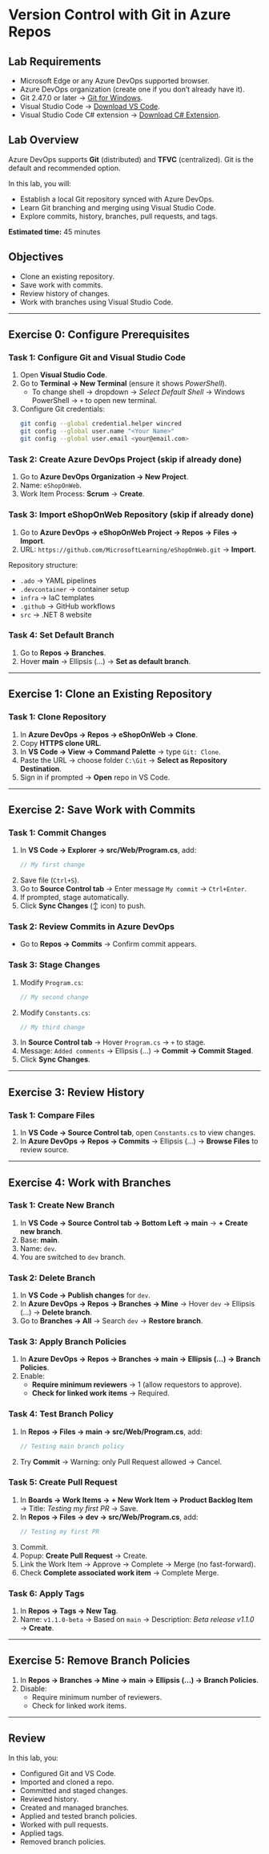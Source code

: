 # Version Control with Git in Azure Repos

## Lab Requirements
- Microsoft Edge or any Azure DevOps supported browser.  
- Azure DevOps organization (create one if you don’t already have it).
- Git 2.47.0 or later → [Git for Windows](https://gitforwindows.org/).  
- Visual Studio Code → [Download VS Code](https://code.visualstudio.com/).  
- Visual Studio Code C# extension → [Download C# Extension](https://marketplace.visualstudio.com/items?itemName=ms-dotnettools.csharp).

## Lab Overview
Azure DevOps supports **Git** (distributed) and **TFVC** (centralized). Git is the default and recommended option.

In this lab, you will:  
- Establish a local Git repository synced with Azure DevOps.  
- Learn Git branching and merging using Visual Studio Code.  
- Explore commits, history, branches, pull requests, and tags.

**Estimated time:** 45 minutes

## Objectives
- Clone an existing repository.  
- Save work with commits.  
- Review history of changes.  
- Work with branches using Visual Studio Code.

---

## Exercise 0: Configure Prerequisites

### Task 1: Configure Git and Visual Studio Code
1. Open **Visual Studio Code**.  
2. Go to **Terminal → New Terminal** (ensure it shows *PowerShell*).  
   - To change shell → dropdown → *Select Default Shell* → Windows PowerShell → `+` to open new terminal.
3. Configure Git credentials:
   ```bash
   git config --global credential.helper wincred
   git config --global user.name "<Your Name>"
   git config --global user.email <your@email.com>
   ```

### Task 2: Create Azure DevOps Project (skip if already done)
1. Go to **Azure DevOps Organization → New Project**.  
2. Name: `eShopOnWeb`.  
3. Work Item Process: **Scrum** → **Create**.

### Task 3: Import eShopOnWeb Repository (skip if already done)
1. Go to **Azure DevOps → eShopOnWeb Project → Repos → Files → Import**.  
2. URL: `https://github.com/MicrosoftLearning/eShopOnWeb.git` → **Import**.

Repository structure:  
- `.ado` → YAML pipelines  
- `.devcontainer` → container setup  
- `infra` → IaC templates  
- `.github` → GitHub workflows  
- `src` → .NET 8 website

### Task 4: Set Default Branch
1. Go to **Repos → Branches**.  
2. Hover **main** → Ellipsis (…) → **Set as default branch**.

---

## Exercise 1: Clone an Existing Repository

### Task 1: Clone Repository
1. In **Azure DevOps → Repos → eShopOnWeb → Clone**.  
2. Copy **HTTPS clone URL**.  
3. In **VS Code → View → Command Palette** → type `Git: Clone`.  
4. Paste the URL → choose folder `C:\Git` → **Select as Repository Destination**.  
5. Sign in if prompted → **Open** repo in VS Code.

---

## Exercise 2: Save Work with Commits

### Task 1: Commit Changes
1. In **VS Code → Explorer → src/Web/Program.cs**, add:
   ```csharp
   // My first change
   ```
2. Save file (`Ctrl+S`).  
3. Go to **Source Control tab** → Enter message `My commit` → `Ctrl+Enter`.  
4. If prompted, stage automatically.  
5. Click **Sync Changes** (↕ icon) to push.

### Task 2: Review Commits in Azure DevOps
- Go to **Repos → Commits** → Confirm commit appears.

### Task 3: Stage Changes
1. Modify `Program.cs`:
   ```csharp
   // My second change
   ```
2. Modify `Constants.cs`:
   ```csharp
   // My third change
   ```
3. In **Source Control tab** → Hover `Program.cs` → `+` to stage.  
4. Message: `Added comments` → Ellipsis (…) → **Commit → Commit Staged**.  
5. Click **Sync Changes**.

---

## Exercise 3: Review History

### Task 1: Compare Files
1. In **VS Code → Source Control tab**, open `Constants.cs` to view changes.  
2. In **Azure DevOps → Repos → Commits** → Ellipsis (…) → **Browse Files** to review source.

---

## Exercise 4: Work with Branches

### Task 1: Create New Branch
1. In **VS Code → Source Control tab → Bottom Left → main** → **+ Create new branch**.  
2. Base: **main**.  
3. Name: `dev`.  
4. You are switched to `dev` branch.

### Task 2: Delete Branch
1. In **VS Code → Publish changes** for `dev`.  
2. In **Azure DevOps → Repos → Branches → Mine** → Hover `dev` → Ellipsis (…) → **Delete branch**.  
3. Go to **Branches → All** → Search `dev` → **Restore branch**.

### Task 3: Apply Branch Policies
1. In **Azure DevOps → Repos → Branches → main → Ellipsis (…) → Branch Policies**.  
2. Enable:
   - **Require minimum reviewers** → 1 (allow requestors to approve).  
   - **Check for linked work items** → Required.

### Task 4: Test Branch Policy
1. In **Repos → Files → main → src/Web/Program.cs**, add:
   ```csharp
   // Testing main branch policy
   ```
2. Try **Commit** → Warning: only Pull Request allowed → Cancel.

### Task 5: Create Pull Request
1. In **Boards → Work Items → + New Work Item → Product Backlog Item** → Title: *Testing my first PR* → Save.  
2. In **Repos → Files → dev → src/Web/Program.cs**, add:
   ```csharp
   // Testing my first PR
   ```
3. Commit.  
4. Popup: **Create Pull Request** → Create.  
5. Link the Work Item → Approve → Complete → Merge (no fast-forward).  
6. Check **Complete associated work item** → Complete Merge.

### Task 6: Apply Tags
1. In **Repos → Tags → New Tag**.  
2. Name: `v1.1.0-beta` → Based on `main` → Description: *Beta release v1.1.0* → **Create**.

---

## Exercise 5: Remove Branch Policies
1. In **Repos → Branches → Mine → main → Ellipsis (…) → Branch Policies**.  
2. Disable:
   - Require minimum number of reviewers.  
   - Check for linked work items.

---

## Review
In this lab, you:
- Configured Git and VS Code.  
- Imported and cloned a repo.  
- Committed and staged changes.  
- Reviewed history.  
- Created and managed branches.  
- Applied and tested branch policies.  
- Worked with pull requests.  
- Applied tags.  
- Removed branch policies.
